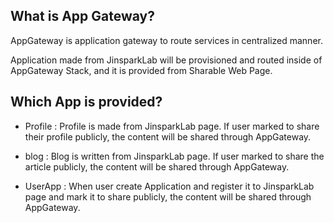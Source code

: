 
## What is App Gateway?

AppGateway is application gateway to route services in centralized manner.

Application made from JinsparkLab will be provisioned and routed inside of AppGateway Stack, and it is provided from Sharable Web Page.

## Which App is provided?

* Profile
: Profile is made from JinsparkLab page. If user marked to share their profile publicly, the content will be shared through AppGateway.

* blog
: Blog is written from JinsparkLab page. If user marked to share the article publicly, the content will be shared through AppGateway.

* UserApp
: When user create Application and register it to JinsparkLab page and mark it to share publicly, the content will be shared through AppGateway.

